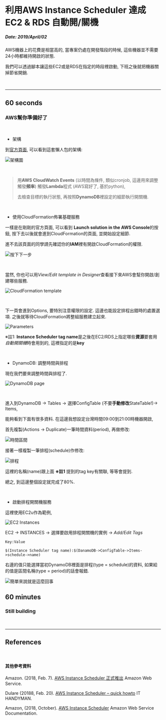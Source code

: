 # 利用AWS Instance Scheduler 達成EC2 & RDS 自動開/關機

##### Date: 2019/April/02

AWS機器上的花費是相當高的, 當專案仍處在開發階段的時候, 這些機器並不需要24小時都維持開啟的狀態.

我們可以透過腳本讓這些EC2或是RDS在指定的時段裡啟動, 下班之後就把機器關掉節省開銷.

<br>


---


## 60 seconds

### AWS幫你準備好了

<br>

- 架構

到[官方頁面][ref#instance-schedule-page], 可以看到這套懶人包的架構:

![架構圖][img#01]

<br>

>用**AWS CloudWatch Events** (以時間為條件, 類似cronjob, 這邊用來調整觸發**頻率**) 觸發**Lambda**程式 (AWS寫好了, 基於python),
>
>去檢查目標的執行狀態, 再按照**DynamoDB**裡設定的細節執行開關機.

<br>

- 使用CloudFormation佈署基礎服務


一樣是在剛剛的官方頁面, 可以看到 **Launch solution in the AWS Console**的按鈕,
按下去以後就會進到CloudFormation的頁面, 並開始設定細節.

進不去該頁面的同學請先確認你的**IAM**裡有開啟CloudFormation的權限.

![按下下一步][img#02]

<br>

當然, 你也可以用*View/Edit template in Designer*查看接下來AWS會幫你開啟/創建哪些服務.

![CloudFormation template][img#03]

<br>


下一頁會進到Options, 要特別注意權限的設定. 這邊也能設定排程出錯時的處置選項.
之後就等待CloudFormation將整組服務建立起來.

![Parameters][img#04]

※註1: **Instance Scheduler tag name**是之後在EC2/RDS上指定哪些**資源**要套用*自動開關機*時會用到的, 這裡指定的是**key**

<br>

- DynamoDB: 調整時間與排程

現在我們要來調整時間與排程了.


![DynamoDB page][img#07]

<br>

進入到DynamoDB -> Tables -> 選擇ConfigTable (不要**手動修改**StateTable!)-> Items,

能夠看到下面有很多資料. 在這邊我想設定台灣時間09:00到21:00時機器開啟,

首先複製(Actions -> Duplicate)一筆時間資料(period), 再做修改:

![時間區間][img#05]

接著一樣複製一筆排程(schedule)作修改:

![排程][img#06]

這裡的名稱(name)跟上面 **※註1** 提到的tag key有關聯, 等等會提到.

總之, 到這邊整個設定就完成了80%.

<br>

- 啟動排程開關機服務

這裡使用EC2u作為範例,

![EC2 Instances][img#08]

EC2 -> INSTANCES -> 選擇要啟用排程開關機的實例 -> *Add/Edit Tags*

```
Key:Value

$(Instance Scheduler tag name):$(DanamoDB->ConfigTable->Items->schedule->name)
```

右邊的值只能選擇當初DynamoDB裡面是排程(type = schedule)的資料,
如果給的值是區間名稱(type = period)的話會報錯.

![簡單來說就是這麼回事][img#09]


## 60 minutes

### Still building




<br>

---


## References

[img#01]: /images/2019/april/cb70e1deb398f3ce74b74c793de1d7d1a2150f9a7dae33419f792a655bac253e.png "AWS Solution overview"

[img#02]: /images/2019/april/48018e1af8c10f2731359f431c8d7213d9cb731dc7b93fad8217f16e82a03ac5.png "AWS自動填入了Scheduler的模板, 按下Next即可"

[img#03]: /images/2019/april/9627a0853bd495f52df4837eda2b5fd07e12c83089dd3ab8aa091630719f03b6.png "CloudFormation template"

[img#04]: /images/2019/april/2183c72c3c752ce3f4b7e1779bf829d065185f5ba93f3c9d1ea01b1e5818e70b.png "參數說明"

[img#05]: /images/2019/april/6d604a1f57da63aafef62542d6427e8227e5282f2d1d17ca6b429697af137586.png "period"

[img#06]: /images/2019/april/6d604a1f57da63aafef62542d6427e8227e5282f2d1d17ca6b429697af137586.png "schedule"

[img#07]: /images/2019/april/16a696b30864af42938ae92ec669f6e9d7012c4478bbb14c0a4b338de53bdb47.png "DynamoDB"

[img#08]: /images/2019/april/925280d6c0935aad3a992ed66da8307882b8d38c30183c37f73fb28ce20deb80.png "EC2 page"

[img#09]: /images/2019/april/ff9e608382107313f3400f7523d0a1f73d4c879c2e6826eef10dca792e0baa1f.png "Instance Scheduler on the AWS Cloud"


[ref#instance-schedule-page]: https://aws.amazon.com/tw/solutions/instance-scheduler/ "AWS Instance Scheduler"

[ref#01]: link "Link description"


<br>

#### 其他參考資料

Amazon. (2018, Feb. 7). [AWS Instance Scheduler 正式推出](https://aws.amazon.com/tw/about-aws/whats-new/2018/02/introducing-the-aws-instance-scheduler/) Amazon Web Service.

Dulare (20188, Feb. 20). [AWS Instance Scheduler – quick howto](https://handyman.dulare.com/aws-instance-scheduler-quick-howto/) IT HANDYMAN.

Amazon, (2018, October). [AWS Instance Scheduler](https://docs.aws.amazon.com/solutions/latest/instance-scheduler/welcome.html) Amazon Web Service Documentation.